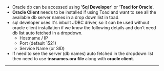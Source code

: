 - Oracle db can be accessed using '**Sql Developer**' or '**Toad for Oracle**'.
- **Oracle Client** needs to be installed if using Toad and want to see all the available db server names in a drop down list in toad.
- sql developer uses it's inbuilt JDBC driver, so it can be used without oracle client installation if we know the following details and don't need db list auto fetched in a dropdown.
    - Hostname / IP
    - Port (default 1521)
    - Service Name (or SID)
- If need to see the server (db names) auto fetched in the dropdown list then need to use **tnsnames.ora** **file** along with **oracle client**.
-------------------
